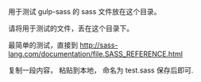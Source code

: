 用于测试 gulp-sass 的 sass 文件放在这个目录。

请将用于测试的文件，丢在这个目录下。

最简单的测试，直接到 http://sass-lang.com/documentation/file.SASS_REFERENCE.html

复制一段内容， 粘贴到本地， 命名为 test.sass 保存后即可.